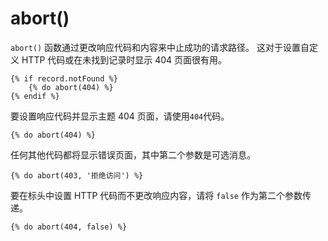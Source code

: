 # abort()

`abort()` 函数通过更改响应代码和内容来中止成功的请求路径。 这对于设置自定义 HTTP 代码或在未找到记录时显示 404 页面很有用。

```twig
{% if record.notFound %}
    {% do abort(404) %}
{% endif %}
```

要设置响应代码并显示主题 404 页面，请使用`404`代码。

```twig
{% do abort(404) %}
```

任何其他代码都将显示错误页面，其中第二个参数是可选消息。

```twig
{% do abort(403, '拒绝访问') %}
```

要在标头中设置 HTTP 代码而不更改响应内容，请将 `false` 作为第二个参数传递。

```twig
{% do abort(404, false) %}
```
